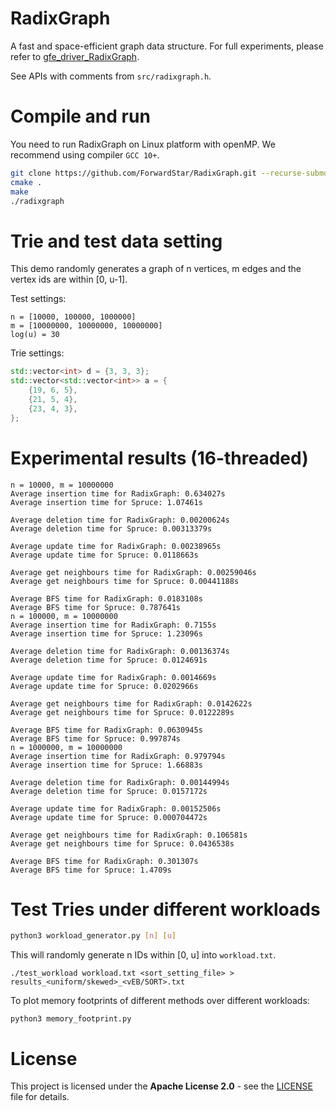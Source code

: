 # RadixGraph
A fast and space-efficient graph data structure. For full experiments, please refer to [gfe_driver_RadixGraph](https://github.com/ForwardStar/gfe_driver).

See APIs with comments from ``src/radixgraph.h``.

# Compile and run
You need to run RadixGraph on Linux platform with openMP. We recommend using compiler ``GCC 10+``.
```sh
git clone https://github.com/ForwardStar/RadixGraph.git --recurse-submodules
cmake .
make
./radixgraph
```

# Trie and test data setting
This demo randomly generates a graph of n vertices, m edges and the vertex ids are within [0, u-1].

Test settings:
```
n = [10000, 100000, 1000000]
m = [10000000, 10000000, 10000000]
log(u) = 30
```
Trie settings:
```cpp
std::vector<int> d = {3, 3, 3};
std::vector<std::vector<int>> a = {
    {19, 6, 5},
    {21, 5, 4},
    {23, 4, 3},
};
```

# Experimental results (16-threaded)
```
n = 10000, m = 10000000
Average insertion time for RadixGraph: 0.634027s
Average insertion time for Spruce: 1.07461s

Average deletion time for RadixGraph: 0.00200624s
Average deletion time for Spruce: 0.00313379s

Average update time for RadixGraph: 0.00238965s
Average update time for Spruce: 0.0118663s

Average get neighbours time for RadixGraph: 0.00259046s
Average get neighbours time for Spruce: 0.00441188s

Average BFS time for RadixGraph: 0.0183108s
Average BFS time for Spruce: 0.787641s
n = 100000, m = 10000000
Average insertion time for RadixGraph: 0.7155s
Average insertion time for Spruce: 1.23096s

Average deletion time for RadixGraph: 0.00136374s
Average deletion time for Spruce: 0.0124691s

Average update time for RadixGraph: 0.0014669s
Average update time for Spruce: 0.0202966s

Average get neighbours time for RadixGraph: 0.0142622s
Average get neighbours time for Spruce: 0.0122289s

Average BFS time for RadixGraph: 0.0630945s
Average BFS time for Spruce: 0.997874s
n = 1000000, m = 10000000
Average insertion time for RadixGraph: 0.979794s
Average insertion time for Spruce: 1.66883s

Average deletion time for RadixGraph: 0.00144994s
Average deletion time for Spruce: 0.0157172s

Average update time for RadixGraph: 0.00152506s
Average update time for Spruce: 0.000704472s

Average get neighbours time for RadixGraph: 0.106581s
Average get neighbours time for Spruce: 0.0436538s

Average BFS time for RadixGraph: 0.301307s
Average BFS time for Spruce: 1.4709s
```

# Test Tries under different workloads
```sh
python3 workload_generator.py [n] [u]
```

This will randomly generate n IDs within [0, u] into ``workload.txt``.
```
./test_workload workload.txt <sort_setting_file> > results_<uniform/skewed>_<vEB/SORT>.txt
```

To plot memory footprints of different methods over different workloads:
```
python3 memory_footprint.py
```

# License
This project is licensed under the **Apache License 2.0** - see the [LICENSE](LICENSE) file for details.